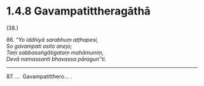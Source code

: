 

# 1.4.8 Gavampatittheragāthā




(38.)

86\. _“Yo iddhiyā sarabhuṃ aṭṭhapesi,_  
_So gavampati asito anejo;_  
_Taṃ sabbasaṅgātigataṃ mahāmuniṃ,_  
_Devā namassanti bhavassa pāragun”ti._  


---

87\. …  Gavampatitthero… .





